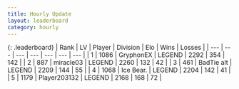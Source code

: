 ```yaml
---
title: Hourly Update
layout: leaderboard
category: hourly
---
```


{: .leaderboard}
| Rank | LV | Player | Division | Elo | Wins | Losses |
| --- | --- | --- | --- | --- | --- | --- |
| <span data-change="0">1</span> | 1086 | <span title="ID: 315148">GryphonEX</span> | LEGEND | <span data-change="10">2292</span> | <span data-change="3">354</span> | <span data-change="0">142</span> |
| <span data-change="0">2</span> | 887 | <span title="ID: 416373">miracle03</span> | LEGEND | <span data-change="0">2260</span> | <span data-change="0">132</span> | <span data-change="0">42</span> |
| <span data-change="0">3</span> | 461 | <span title="ID: 382502">BadTie alt</span> | LEGEND | <span data-change="0">2209</span> | <span data-change="0">144</span> | <span data-change="0">55</span> |
| <span data-change="0">4</span> | 1068 | <span title="ID: 417840">Ice Bear.</span> | LEGEND | <span data-change="0">2204</span> | <span data-change="0">142</span> | <span data-change="0">41</span> |
| <span data-change="0">5</span> | 1179 | <span title="ID: 203132">Player203132</span> | LEGEND | <span data-change="0">2168</span> | <span data-change="0">168</span> | <span data-change="0">72</span> |